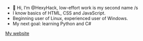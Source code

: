 - 👋 Hi, I’m @HexyHack, low-effort work is my second name /s
- I know basics of HTML, CSS and JavaScript.
- Beginning user of Linux, experienced user of Windows.
- My next goal: learning Python and C#

<a href="https://hexyhack.github.io/">My website</a>

<!---
HexyHack/HexyHack is a ✨ special ✨ repository because its `README.md` (this file) appears on your GitHub profile.
You can click the Preview link to take a look at your changes.
--->
